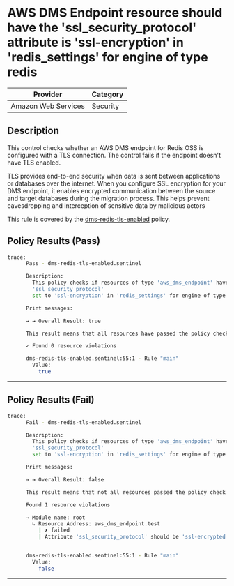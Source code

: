 # AWS DMS Endpoint resource should have the 'ssl_security_protocol' attribute is 'ssl-encryption' in 'redis_settings' for engine of type redis

| Provider            | Category  |
| ------------------- | --------  |
| Amazon Web Services |  Security |

## Description

This control checks whether an AWS DMS endpoint for Redis OSS is configured with a TLS connection. The control fails if the endpoint doesn't have TLS enabled.

TLS provides end-to-end security when data is sent between applications or databases over the internet. When you configure SSL encryption for your DMS endpoint, it enables encrypted communication between the source and target databases during the migration process. This helps prevent eavesdropping and interception of sensitive data by malicious actors

This rule is covered by the [dms-redis-tls-enabled](https://github.com/hashicorp/policy-library-NIST-Policy-Set-for-AWS-Terraform/blob/main/policies/dms/dms-redis-tls-enabled.sentinel) policy.

## Policy Results (Pass)

```bash
trace:
      Pass - dms-redis-tls-enabled.sentinel

      Description:
        This policy checks if resources of type 'aws_dms_endpoint' have the
        'ssl_security_protocol'
        set to 'ssl-encryption' in 'redis_settings' for engine of type 'redis'

      Print messages:

      → → Overall Result: true

      This result means that all resources have passed the policy check for the policy dms-redis-tls-enabled.

      ✓ Found 0 resource violations

      dms-redis-tls-enabled.sentinel:55:1 - Rule "main"
        Value:
          true
```

---

## Policy Results (Fail)

```bash
trace:
      Fail - dms-redis-tls-enabled.sentinel

      Description:
        This policy checks if resources of type 'aws_dms_endpoint' have the
        'ssl_security_protocol'
        set to 'ssl-encryption' in 'redis_settings' for engine of type 'redis'

      Print messages:

      → → Overall Result: false

      This result means that not all resources passed the policy check and the protected behavior is not allowed for the policy dms-redis-tls-enabled.

      Found 1 resource violations

      → Module name: root
        ↳ Resource Address: aws_dms_endpoint.test
          | ✗ failed
          | Attribute 'ssl_security_protocol' should be 'ssl-encrypted' in 'redis_settings' for engine of type 'redis' in AWS DMS Endpoint. Refer to https://docs.aws.amazon.com/securityhub/latest/userguide/dms-controls.html#dms-12 for more details.


      dms-redis-tls-enabled.sentinel:55:1 - Rule "main"
        Value:
          false
```

---
